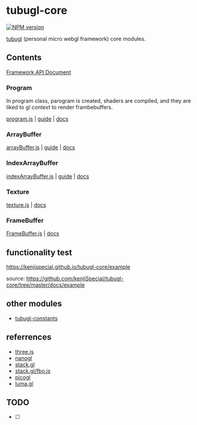 # tubugl-core
[![NPM version][npm-image]][npm-url] 

[tubugl](https://github.com/kenjiSpecial/tubugl) (personal micro webgl framework) core modules.

## Contents
[Framework API Document](https://kenjispecial.github.io/tubugl-core/api/)

### Program
In program class, parogram is created, shaders are compiled, and they are liked to gl context to render frambebuffers.

[program.js](https://github.com/kenjiSpecial/tubugl-core/blob/master/src/program.js) | [guide](https://kenjispecial.github.io/tubugl-core/guide/program) | [docs](https://kenjispecial.github.io/tubugl-core/api/Program.html)

###  ArrayBuffer

[arrayBuffer.js](https://github.com/kenjiSpecial/tubugl-core/blob/master/src/arrayBuffer.js) | [guide](https://kenjispecial.github.io/tubugl-core/guide/buffer) | [docs](https://kenjispecial.github.io/tubugl-core/api/ArrayBuffer.html)

### IndexArrayBuffer

[indexArrayBuffer.js](https://github.com/kenjiSpecial/tubugl-core/blob/master/src/indexArrayBuffer.js) | [guide](https://kenjispecial.github.io/tubugl-core/guide/buffer) | [docs](https://kenjispecial.github.io/tubugl-core/api/FrameBuffer.html)

### Texture

[texture.js](https://github.com/kenjiSpecial/tubugl-core/blob/master/src/texture.js) | [docs](https://kenjispecial.github.io/tubugl-core/api/Texture.html)

### FrameBuffer

[FrameBuffer.js](https://github.com/kenjiSpecial/tubugl-core/blob/master/src/frameBuffer.js) | [docs](https://kenjispecial.github.io/tubugl-core/api/FrameBuffer.html)


 
## functionality test

https://kenjispecial.github.io/tubugl-core/example

source: https://github.com/kenjiSpecial/tubugl-core/tree/master/docs/example

## other modules

- [tubugl-constants](https://github.com/kenjiSpecial/tubugl-constants)


## referrences

- [three.js](https://github.com/mrdoob/three.js/)
- [nanogl](https://github.com/plepers/nanogl/)
- [stack.gl](http://stack.gl/)
- [stack.gl/fbo.js](https://github.com/stackgl/gl-fbo/blob/master/fbo.js)
- [picogl](https://tsherif.github.io/picogl.js/)
- [luma.gl](https://github.com/uber/luma.gl)

[npm-image]: https://img.shields.io/npm/v/tubugl-core.svg?style=flat-square
[npm-url]: https://www.npmjs.com/package/tubugl-core 


## TODO

- [ ] 
